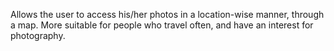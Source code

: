 Allows the user to access his/her photos in a location-wise manner, through a map. More suitable for people who travel often, and have an interest for photography.